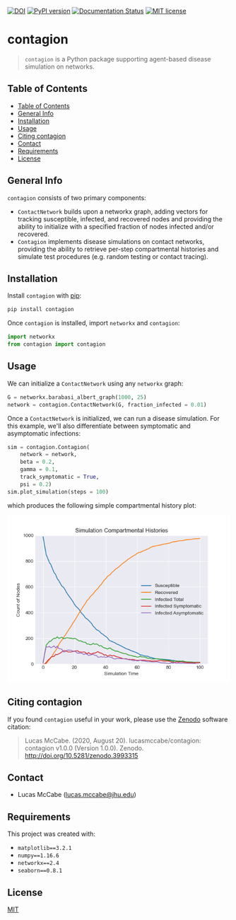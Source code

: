 [![DOI](https://zenodo.org/badge/DOI/10.5281/zenodo.3993315.svg)](https://doi.org/10.5281/zenodo.3993315)
[![PyPI version](https://badge.fury.io/py/contagion.svg)](https://badge.fury.io/py/contagion)
[![Documentation Status](https://readthedocs.org/projects/contagion/badge/?version=latest)](https://contagion.readthedocs.io/en/latest/?badge=latest)
[![MIT license](https://img.shields.io/badge/License-MIT-blue.svg)](https://lbesson.mit-license.org/)

# contagion

> `contagion` is a Python package supporting agent-based disease simulation on networks.

## Table of Contents
* [Table of Contents](#table-of-contents)
* [General Info](#general-info)
* [Installation](#installation)
* [Usage](#usage)
* [Citing contagion](#citing-contagion)
* [Contact](#contact)
* [Requirements](#requirements)
* [License](#license)

## General Info
`contagion` consists of two primary components:
- `ContactNetwork` builds upon a networkx graph, adding vectors for tracking susceptible, infected, and recovered nodes and providing the ability to initialize with a specified fraction of nodes infected and/or recovered.
- `Contagion` implements disease simulations on contact networks, providing the ability to retrieve per-step compartmental histories and simulate test procedures (e.g. random testing or contact tracing).

## Installation
Install `contagion` with [pip](https://pypi.org/project/contagion/):

```bash
pip install contagion
```

Once `contagion` is installed, import `networkx` and `contagion`:

```python
import networkx
from contagion import contagion
```

## Usage
We can initialize a `ContactNetwork` using any `networkx` graph:

```python
G = networkx.barabasi_albert_graph(1000, 25)
network = contagion.ContactNetwork(G, fraction_infected = 0.01)
```

Once a `ContactNetwork` is initialized, we can run a disease simulation. For this example, we'll also differentiate between symptomatic and asymptomatic infections:

```python
sim = contagion.Contagion(
    network = network,
    beta = 0.2,
    gamma = 0.1,
    track_symptomatic = True,
    psi = 0.2)
sim.plot_simulation(steps = 100)
```

which produces the following simple compartmental history plot:

![Sample Simulation Compartmental Histories with Symptomatic Tracking](https://raw.githubusercontent.com/lucasmccabe/contagion/dev/images/Sample%20Simulation%20Compartmental%20Histories%20with%20Symptomatic%20Tracking.png)

## Citing contagion
If you found `contagion` useful in your work, please use the [Zenodo](https://zenodo.org/record/3993315) software citation:

> Lucas McCabe. (2020, August 20). lucasmccabe/contagion: contagion v1.0.0 (Version 1.0.0). Zenodo. http://doi.org/10.5281/zenodo.3993315

## Contact
- Lucas McCabe ([lucas.mccabe@jhu.edu](mailto:lucas.mccabe@jhu.edu))

## Requirements
This project was created with:
- `matplotlib==3.2.1`
- `numpy==1.16.6`
- `networkx==2.4`
- `seaborn==0.8.1`

## License
[MIT](https://choosealicense.com/licenses/mit/)
